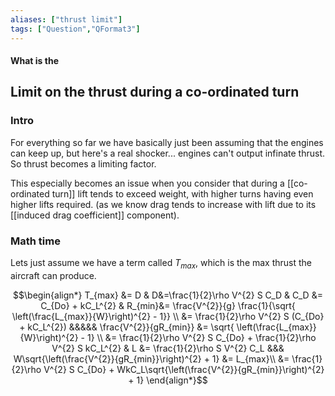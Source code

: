```yaml
---
aliases: ["thrust limit"]
tags: ["Question","QFormat3"]
---
```


#### What is the
## Limit on the thrust during a co-ordinated turn
### Intro
For everything so far we have basically just been assuming that the engines can keep up, but here's a real shocker... engines can't output infinate thrust.
So thrust becomes a limiting factor.

This especially becomes an issue when you consider that during a [[co-ordinated turn]] lift tends to exceed weight, with higher turns having even higher lifts required.
(as we know drag tends to increase with lift due to its [[induced drag coefficient]] component).

### Math time
Lets just assume we have a term called $T_{max}$, which is the max thrust the aircraft can produce.

$$\begin{align*}
T_{max} &= D & D&=\frac{1}{2}\rho V^{2} S C_D & C_D &= C_{Do} + kC_L^{2} & R_{min}&= \frac{V^{2}}{g} \frac{1}{\sqrt{ \left(\frac{L_{max}}{W}\right)^{2} - 1}} \\
&= \frac{1}{2}\rho V^{2} S (C_{Do} + kC_L^{2}) &&&&& \frac{V^{2}}{gR_{min}} &= \sqrt{ \left(\frac{L_{max}}{W}\right)^{2} - 1} \\
&= \frac{1}{2}\rho V^{2} S C_{Do} + \frac{1}{2}\rho V^{2} S kC_L^{2} & L &= \frac{1}{2}\rho S V^{2} C_L &&& W\sqrt{\left(\frac{V^{2}}{gR_{min}}\right)^{2} + 1} &= L_{max}\\
&= \frac{1}{2}\rho V^{2} S C_{Do} + WkC_L\sqrt{\left(\frac{V^{2}}{gR_{min}}\right)^{2} + 1} 
\end{align*}$$